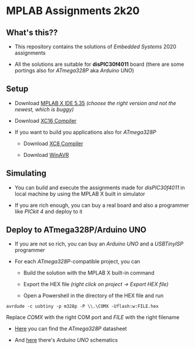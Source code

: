 # MPLAB Assignments 2k20

## What's this??

* This repository contains the solutions of *Embedded Systems* 2020 assignments

* All the solutions are suitable for **disPIC30f4011** board (there are some portings also for *ATmega328P* aka *Arduino UNO*)

## Setup

* Download [MPLAB X IDE 5.35](https://www.microchip.com/development-tools/pic-and-dspic-downloads-archive) *(choose the right version and not the newest, which is buggy)*

* Download [XC16 Compiler](https://www.microchip.com/en-us/development-tools-tools-and-software/mplab-xc-compilers)

* If you want to build you applications also for *ATmega328P*

  * Download [XC8 Compiler](https://www.microchip.com/en-us/development-tools-tools-and-software/mplab-xc-compilers)

  * Download [WinAVR](https://sourceforge.net/projects/winavr/)

## Simulating

* You can build and execute the assignments made for *disPIC30f4011* in local machine by using the MPLAB X built in simulator

* If you are rich enough, you can buy a real board and also a programmer like *PICkit 4* and deploy to it

## Deploy to ATmega328P/Arduino UNO

* If you are not so rich, you can buy an *Arduino UNO* and a *USBTinyISP* programmer

* For each *ATmega328P*-compatible project, you can

  * Build the solution with the MPLAB X built-in command

  * Export the HEX file *(right click on project -> Export HEX file)*

  * Open a Powershell in the directory of the HEX file and run
```
avrdude -c usbtiny -p m328p -P \\.\COMX -Uflash:w:FILE.hex
```
Replace *COMX* with the right COM port and *FILE* with the right filename

* [Here](http://ww1.microchip.com/downloads/en/DeviceDoc/ATmega48A-PA-88A-PA-168A-PA-328-P-DS-DS40002061A.pdf) you can find the *ATmega328P* datasheet

* And [here](https://content.arduino.cc/assets/UNO-TH_Rev3e_sch.pd) there's *Arduino UNO* schematics
